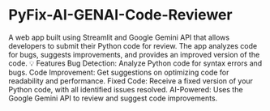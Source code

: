 # PyFix-AI-GENAI-Code-Reviewer
A web app built using Streamlit and Google Gemini API that allows developers to submit their Python code for review. The app analyzes code for bugs, suggests improvements, and provides an improved version of the code.
💡 Features
Bug Detection: Analyze Python code for syntax errors and bugs.
Code Improvement: Get suggestions on optimizing code for readability and performance.
Fixed Code: Receive a fixed version of your Python code, with all identified issues resolved.
AI-Powered: Uses the Google Gemini API to review and suggest code improvements.
